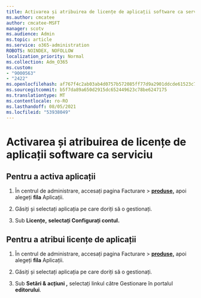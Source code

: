 ```yaml
---
title: Activarea și atribuirea de licențe de aplicații software ca serviciu
ms.author: cmcatee
author: cmcatee-MSFT
manager: scotv
ms.audience: Admin
ms.topic: article
ms.service: o365-administration
ROBOTS: NOINDEX, NOFOLLOW
localization_priority: Normal
ms.collection: Adm_O365
ms.custom:
- "9000563"
- "2422"
ms.openlocfilehash: af767f4c2ab03ab4d0757b572085ff77d9a2901ddcde61523c7f314b11726f25
ms.sourcegitcommit: b5f7da89a650d2915dc652449623c78be6247175
ms.translationtype: MT
ms.contentlocale: ro-RO
ms.lasthandoff: 08/05/2021
ms.locfileid: "53938049"
---
```

# <a name="activate-and-assign-software-as-a-service-app-licenses"></a>Activarea și atribuirea de licențe de aplicații software ca serviciu 

## <a name="to-activate-apps"></a>Pentru a activa aplicații

1. În centrul de administrare, accesați pagina Facturare  >  **[produse,](https://go.microsoft.com/fwlink/p/?linkid=842054)** apoi alegeți **fila** Aplicații.

2. Găsiți și selectați aplicația pe care doriți să o gestionați.

3. Sub **Licențe,** **selectați Configurați contul.**  

## <a name="to-assign-app-licenses"></a>Pentru a atribui licențe de aplicații

1. În centrul de administrare, accesați pagina Facturare  >  **[produse,](https://go.microsoft.com/fwlink/p/?linkid=842054)** apoi alegeți **fila** Aplicații.

2. Găsiți și selectați aplicația pe care doriți să o gestionați.  

3. Sub **Setări & acțiuni ,** selectați linkul către Gestionare în portalul **editorului**.